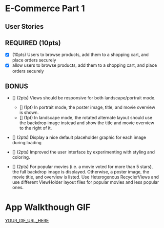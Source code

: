 # E-Commerce Part 1
## User Stories

## **REQUIRED (10pts)**
- [X] (10pts) Users to browse products, add them to a shopping cart, and place orders securely
- [X] allow users to browse products, add them to a shopping cart, and place orders securely
  
## **BONUS**
- [] (2pts) Views should be responsive for both landscape/portrait mode.

    - [] (1pt) In portrait mode, the poster image, title, and movie overview is shown.
    - [] (1pt) In landscape mode, the rotated alternate layout should use the backdrop image instead and show the title and movie overview to the right of it.
- [] (2pts) Display a nice default placeholder graphic for each image during loading

- [] (2pts) Improved the user interface by experimenting with styling and coloring.

- [] (2pts) For popular movies (i.e. a movie voted for more than 5 stars), the full backdrop image is displayed. Otherwise, a poster image, the movie title, and overview is listed. Use Heterogenous RecyclerViews and use different ViewHolder layout files for popular movies and less popular ones.

# **App Walkthough GIF**
 [YOUR_GIF_URL_HERE](https://imgur.com/a/57PWeLz)
